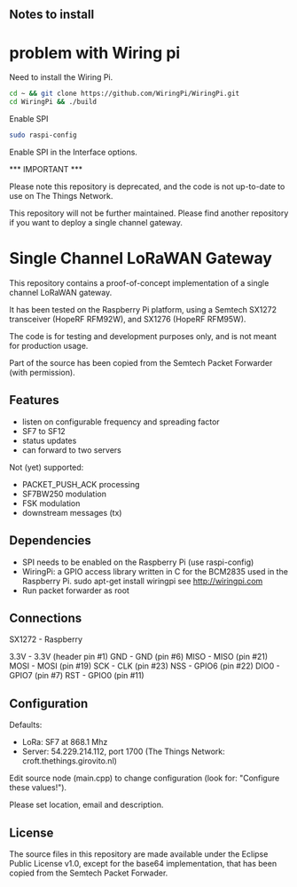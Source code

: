 ## Notes to install ##
# problem with Wiring pi
Need to install the Wiring Pi.

```bash
cd ~ && git clone https://github.com/WiringPi/WiringPi.git
cd WiringPi && ./build
```

Enable SPI
```bash
sudo raspi-config
```

Enable SPI in the Interface options.



*** IMPORTANT ***

Please note this repository is deprecated, and the code is not up-to-date to use on The Things Network.

This repository will not be further maintained. Please find another repository if you want to deploy a single channel gateway.


Single Channel LoRaWAN Gateway
==============================
This repository contains a proof-of-concept implementation of a single
channel LoRaWAN gateway.

It has been tested on the Raspberry Pi platform, using a Semtech SX1272
transceiver (HopeRF RFM92W), and SX1276 (HopeRF RFM95W).

The code is for testing and development purposes only, and is not meant 
for production usage. 

Part of the source has been copied from the Semtech Packet Forwarder 
(with permission).

Features
--------
- listen on configurable frequency and spreading factor
- SF7 to SF12
- status updates
- can forward to two servers

Not (yet) supported:
- PACKET_PUSH_ACK processing
- SF7BW250 modulation
- FSK modulation
- downstream messages (tx)

Dependencies
------------
- SPI needs to be enabled on the Raspberry Pi (use raspi-config)
- WiringPi: a GPIO access library written in C for the BCM2835 
  used in the Raspberry Pi.
  sudo apt-get install wiringpi
  see http://wiringpi.com
- Run packet forwarder as root

Connections
-----------
SX1272 - Raspberry

3.3V   - 3.3V (header pin #1) 
GND	   - GND (pin #6)
MISO   - MISO (pin #21)
MOSI   - MOSI (pin #19)
SCK    - CLK (pin #23)
NSS    - GPIO6 (pin #22)
DIO0   - GPIO7 (pin #7)
RST    - GPIO0 (pin #11)

Configuration
-------------

Defaults:

- LoRa:   SF7 at 868.1 Mhz
- Server: 54.229.214.112, port 1700  (The Things Network: croft.thethings.girovito.nl)

Edit source node (main.cpp) to change configuration (look for: "Configure these values!").

Please set location, email and description.

License
-------
The source files in this repository are made available under the Eclipse
Public License v1.0, except for the base64 implementation, that has been
copied from the Semtech Packet Forwader.
